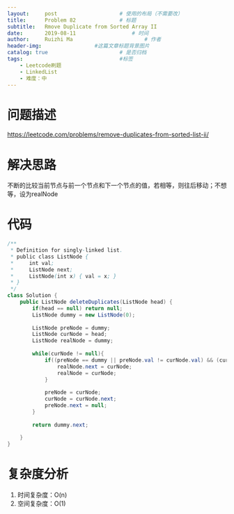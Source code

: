 ```yaml
---
layout:     post   				    # 使用的布局（不需要改）
title:      Problem 82				# 标题 
subtitle:   Rmove Duplicate from Sorted Array II                        #副标题
date:       2019-08-11				    # 时间
author:     Ruizhi Ma 						# 作者
header-img:              	#这篇文章标题背景图片
catalog: true 						# 是否归档
tags:								#标签
    - Leetcode刷题
    - LinkedList
    - 难度：中
---
```

# 问题描述
https://leetcode.com/problems/remove-duplicates-from-sorted-list-ii/

# 解决思路
不断的比较当前节点与前一个节点和下一个节点的值，若相等，则往后移动；不想等，设为realNode

# 代码
```java
/**
 * Definition for singly-linked list.
 * public class ListNode {
 *     int val;
 *     ListNode next;
 *     ListNode(int x) { val = x; }
 * }
 */
class Solution {
    public ListNode deleteDuplicates(ListNode head) {
        if(head == null) return null;
        ListNode dummy = new ListNode(0);
        
        ListNode preNode = dummy;
        ListNode curNode = head;
        ListNode realNode = dummy;
        
        while(curNode != null){
            if((preNode == dummy || preNode.val != curNode.val) && (curNode.next == null || curNode.val != curNode.next.val)){
                realNode.next = curNode;
                realNode = curNode;
            }
            
            preNode = curNode;
            curNode = curNode.next;
            preNode.next = null;
        }
        
        return dummy.next;
        
    }
}
```

# 复杂度分析
1. 时间复杂度：O(n)
2. 空间复杂度：O(1)